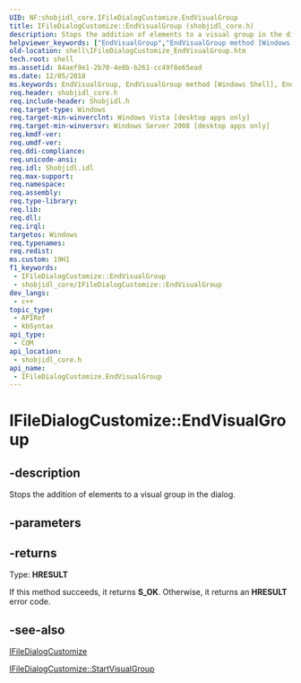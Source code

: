 ```yaml
---
UID: NF:shobjidl_core.IFileDialogCustomize.EndVisualGroup
title: IFileDialogCustomize::EndVisualGroup (shobjidl_core.h)
description: Stops the addition of elements to a visual group in the dialog.
helpviewer_keywords: ["EndVisualGroup","EndVisualGroup method [Windows Shell]","EndVisualGroup method [Windows Shell]","IFileDialogCustomize interface","IFileDialogCustomize interface [Windows Shell]","EndVisualGroup method","IFileDialogCustomize.EndVisualGroup","IFileDialogCustomize::EndVisualGroup","shell.IFileDialogCustomize_EndVisualGroup","shell_IFileDialogCustomize_EndVisualGroup","shobjidl_core/IFileDialogCustomize::EndVisualGroup"]
old-location: shell\IFileDialogCustomize_EndVisualGroup.htm
tech.root: shell
ms.assetid: 84aef9e1-2b70-4e8b-b261-cc49f8e65ead
ms.date: 12/05/2018
ms.keywords: EndVisualGroup, EndVisualGroup method [Windows Shell], EndVisualGroup method [Windows Shell],IFileDialogCustomize interface, IFileDialogCustomize interface [Windows Shell],EndVisualGroup method, IFileDialogCustomize.EndVisualGroup, IFileDialogCustomize::EndVisualGroup, shell.IFileDialogCustomize_EndVisualGroup, shell_IFileDialogCustomize_EndVisualGroup, shobjidl_core/IFileDialogCustomize::EndVisualGroup
req.header: shobjidl_core.h
req.include-header: Shobjidl.h
req.target-type: Windows
req.target-min-winverclnt: Windows Vista [desktop apps only]
req.target-min-winversvr: Windows Server 2008 [desktop apps only]
req.kmdf-ver: 
req.umdf-ver: 
req.ddi-compliance: 
req.unicode-ansi: 
req.idl: Shobjidl.idl
req.max-support: 
req.namespace: 
req.assembly: 
req.type-library: 
req.lib: 
req.dll: 
req.irql: 
targetos: Windows
req.typenames: 
req.redist: 
ms.custom: 19H1
f1_keywords:
 - IFileDialogCustomize::EndVisualGroup
 - shobjidl_core/IFileDialogCustomize::EndVisualGroup
dev_langs:
 - c++
topic_type:
 - APIRef
 - kbSyntax
api_type:
 - COM
api_location:
 - shobjidl_core.h
api_name:
 - IFileDialogCustomize.EndVisualGroup
---
```


# IFileDialogCustomize::EndVisualGroup


## -description

Stops the addition of elements to a visual group in the dialog.

## -parameters

## -returns

Type: <b>HRESULT</b>

If this method succeeds, it returns <b xmlns:loc="http://microsoft.com/wdcml/l10n">S_OK</b>. Otherwise, it returns an <b xmlns:loc="http://microsoft.com/wdcml/l10n">HRESULT</b> error code.

## -see-also

<a href="https://docs.microsoft.com/windows/desktop/api/shobjidl_core/nn-shobjidl_core-ifiledialogcustomize">IFileDialogCustomize</a>



<a href="https://docs.microsoft.com/windows/desktop/api/shobjidl_core/nf-shobjidl_core-ifiledialogcustomize-startvisualgroup">IFileDialogCustomize::StartVisualGroup</a>

